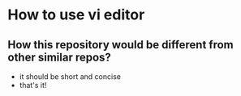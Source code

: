 # How to use vi editor

## How this repository would be different from other similar repos?
- it should be short and concise
- that's it!
